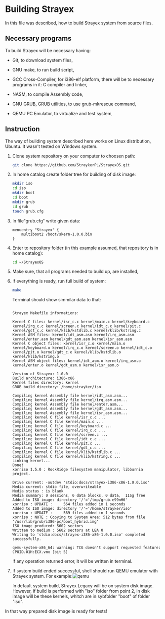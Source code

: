 # Building Strayex

In this file was described, how to build Strayex system from source files.

## Necessary programs

To build Strayex will be necessary having:

- Git, to download system files,

- GNU make, to run build script,

- GCC Cross-Compiler, for i386-elf platform, there will be to necessary programs in it: C compiler and linker,

- NASM, to compile Assembly code,

- GNU GRUB, GRUB utilities, to use grub-mkrescue command,

- QEMU PC Emulator, to virtualize and test system,

## Instruction

The way of building system described here works on Linux distribution, Ubuntu. It wasn't tested on Windows system.

1. Clone system repository on your computer to choosen path:
   
   ```bash
   git clone https://github.com/StraykerPL/StrayexOS.git
   ```

2. In home catalog create folder tree for building of disk image:
   
   ```bash
   mkdir iso
   cd iso
   mkdir boot
   cd boot
   mkdir grub
   cd grub
   touch grub.cfg
   ```

3. In file"grub.cfg" write given data:
   
   ```
   menuentry "Strayex" {
       multiboot2 /boot/skern-1.0.0.bin
   }
   ```

4. Enter to repository folder (in this example assumed, that repository is in home catalog):
   
   ```bash
   cd ~/StrayexOS
   ```

5. Make sure, that all programs needed to build up, are installed,

6. If everything is ready, run full build of system:
   
   ```bash
   make
   ```
   
   Terminal should show simmilar data to that:
   
   ```
   
   Strayex Makefile informations:
   
   Kernel C files: kernel/isr_c.c kernel/main.c kernel/keyboard.c kernel/irq_c.c kernel/screen.c kernel/idt_c.c kernel/pit.c kernel/gdt_c.c kernel/klib/kstdlib.c kernel/klib/kstring.c
   Kernel ASM files: kernel/idt_asm.asm kernel/irq_asm.asm kernel/enter.asm kernel/gdt_asm.asm kernel/isr_asm.asm
   Kernel C object files: kernel/isr_c.o kernel/main.o kernel/keyboard.o kernel/irq_c.o kernel/screen.o kernel/idt_c.o kernel/pit.o kernel/gdt_c.o kernel/klib/kstdlib.o kernel/klib/kstring.o
   Kernel ASM object files: kernel/idt_asm.o kernel/irq_asm.o kernel/enter.o kernel/gdt_asm.o kernel/isr_asm.o
   
   Version of Strayex: 1.0.0
   Build architecture: i386-x86
   Kernel files directory: kernel
   GRUB build directory: /home/strayker/iso
   
   Compiling kernel Assembly file kernel/idt_asm.asm...
   Compiling kernel Assembly file kernel/irq_asm.asm...
   Compiling kernel Assembly file kernel/enter.asm...
   Compiling kernel Assembly file kernel/gdt_asm.asm...
   Compiling kernel Assembly file kernel/isr_asm.asm...
   Compiling kernel C file kernel/isr_c.c ...
   Compiling kernel C file kernel/main.c ...
   Compiling kernel C file kernel/keyboard.c ...
   Compiling kernel C file kernel/irq_c.c ...
   Compiling kernel C file kernel/screen.c ...
   Compiling kernel C file kernel/idt_c.c ...
   Compiling kernel C file kernel/pit.c ...
   Compiling kernel C file kernel/gdt_c.c ...
   Compiling kernel C file kernel/klib/kstdlib.c ...
   Compiling kernel C file kernel/klib/kstring.c ...
   Linking kernel...
   Done!
   xorriso 1.5.0 : RockRidge filesystem manipulator, libburnia project.
   
   Drive current: -outdev 'stdio:docs/strayex-i386-x86-1.0.0.iso'
   Media current: stdio file, overwriteable
   Media status : is blank
   Media summary: 0 sessions, 0 data blocks, 0 data,  116g free
   Added to ISO image: directory '/'='/tmp/grub.e99nH6'
   xorriso : UPDATE :     564 files added in 1 seconds
   Added to ISO image: directory '/'='/home/strayker/iso'
   xorriso : UPDATE :     569 files added in 1 seconds
   xorriso : NOTE : Copying to System Area: 512 bytes from file '/usr/lib/grub/i386-pc/boot_hybrid.img'
   ISO image produced: 5602 sectors
   Written to medium : 5602 sectors at LBA 0
   Writing to 'stdio:docs/strayex-i386-x86-1.0.0.iso' completed successfully.
   
   qemu-system-x86_64: warning: TCG doesn't support requested feature: CPUID.01H:ECX.vmx [bit 5]
   ```
   
   If any operation returned error, it will be written in terminal.

7. If system build ended successful, shell should run QEMU emulator with Strayex system. For example:![qemu](https://i.pinimg.com/originals/b1/8b/dc/b18bdc767f634c2170c879fa7d2e3b63.png)
   
   In default system build, Strayex Legacy will be on system disk image. However, if build is performed with "iso" folder from point 2, in disk image will be these kernels, whitch are in sybfolder "boot" of folder "iso".

In that way prepared disk image is ready for tests!
